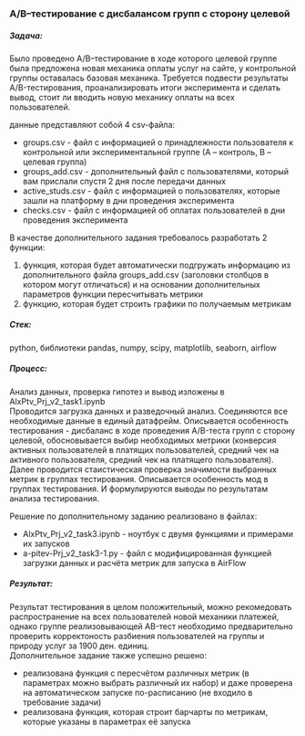 ### A/B–тестирование с дисбалансом групп с сторону целевой

##### Задача: 

Было проведено A/B–тестирование в ходе которого целевой группе была предложена новая механика оплаты услуг на сайте, у контрольной группы оставалась базовая механика. Требуется подвести результаты A/B-тестирования, проанализировать итоги эксперимента и сделать вывод, стоит ли вводить новую механику оплаты на всех пользователей. 

данные представляют собой 4 csv-файла:
- groups.csv - файл с информацией о принадлежности пользователя к контрольной или экспериментальной группе (А – контроль, B – целевая группа) 
- groups_add.csv - дополнительный файл с пользователями, который вам прислали спустя 2 дня после передачи данных
- active_studs.csv - файл с информацией о пользователях, которые зашли на платформу в дни проведения эксперимента
- checks.csv - файл с информацией об оплатах пользователей в дни проведения эксперимента

В качестве дополнительного задания требовалось разработать 2 функции: 
1. функция, которая будет автоматически подгружать информацию из дополнительного файла groups_add.csv (заголовки столбцов в котором могут отличаться) и на основании дополнительных параметров функции пересчитывать метрики
2. функцию, которая будет строить графики по получаемым метрикам

#####  Стек: 

python, библиотеки pandas, numpy, scipy, matplotlib, seaborn, airflow

##### Процесс: 

Анализ данных, проверка гипотез и вывод изложены в AlxPtv_Prj_v2_task1.ipynb  
Проводится загрузка данных и разведочный анализ. Соединяются все необходимые данные в единый датафрейм. Описывается особенность тестирования - дисбаланс в ходе проведения A/B-теста групп с сторону целевой, обосновывается выбир необходимых метрики (конверсия активных пользователей в платящих пользователей, средний чек на активного пользователя, средний чек на платящего пользователя). Далее проводится стаистическая проверка значимости выбранных метрик в группах тестирования. Описывается особенность мод в группах тестирования. И формулируются выводы по результатам анализа тестирования.

Решение по дополнительному заданию реализовано в файлах:
- AlxPtv_Prj_v2_task3.ipynb - ноутбук с двумя функциями и примерами их запусков
- a-pitev-Prj_v2_task3-1.py - файл с модифицированная функцией загрузки данных и расчёта метрик для запуска в AirFlow 
  
##### Результат:

Результат тестирования в целом положительный, можно рекомедовать распространение на всех пользователей новой механики платежей, однако группе реализовывающей AB-тест необходимо предварительно проверить корректоность разбиения пользователей на группы и природу услуг за 1900 ден. единиц.  
Дополнительное задание также успешно решено: 
- реализована функция с пересчётом различных метрик (в параметрах можно выбрать различный их набор) и даже проверена на автоматическом запуске по-расписанию (не входило в требование задачи)
- реализована функция, которая строит барчарты по метрикам, которые указаны в параметрах её запуска
